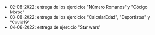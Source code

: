 - 02-08-2022: entrega de los ejercicios "Número Romanos" y "Código Morse" 
- 03-08-2022: entrega de los ejercicios "CalcularEdad", "Deportistas" y 
"Covid19"
- 04-08-2022: entrega de ejercicio "Star wars"
